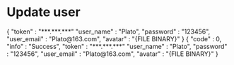 # Update user

<!-- Use multiple <sample> elements inside <request> to provide samples for various programming languages. 
They will be placed in tabs.Developers can use these samples as templates when making requests to this endpoint. -->

<api-endpoint openapi-path="./../cochat.yaml" endpoint="/api/user/{username}" method="post">

<request>
<sample>
    {
        "token" : "***.***.***"
        "user_name" : "Plato",
        "password" : "123456",
        "user_email" : "Plato@163.com",
        "avatar" : "{FILE BINARY}"
    }
</sample>

</request>

<response type="200">

<sample>
    {
        "code" : 0,
        "info" : "Success",
        "token" : "***.***.***"
        "user_name" : "Plato",
        "password" : "123456",
        "user_email" : "Plato@163.com",
        "avatar" : "{FILE BINARY}"
    }
</sample>

</response>
</api-endpoint>
